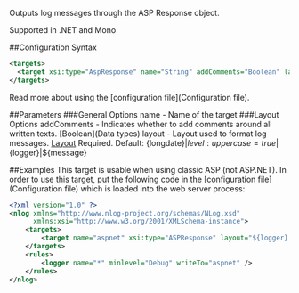 Outputs log messages through the ASP Response object. 

Supported in .NET and Mono

##Configuration Syntax
```xml
<targets>
  <target xsi:type="AspResponse" name="String" addComments="Boolean" layout="Layout" />
</targets>
```
Read more about using the [configuration file](Configuration file).

##Parameters
###General Options
name - Name of the target
###Layout Options
addComments - Indicates whether to add <!-- --> comments around all written texts. [Boolean](Data types)
layout - Layout used to format log messages. [Layout](Layout) Required. Default:  {longdate}|${level:uppercase=true}|${logger}|${message}

##Examples
This target is usable when using classic ASP (not ASP.NET). In order to use this target, put the following code in the [configuration file](Configuration file) which is loaded into the web server process:
```xml
<?xml version="1.0" ?>
<nlog xmlns="http://www.nlog-project.org/schemas/NLog.xsd"
      xmlns:xsi="http://www.w3.org/2001/XMLSchema-instance">
    <targets>
        <target name="aspnet" xsi:type="ASPResponse" layout="${logger} ${message}" />
    </targets>
    <rules>
        <logger name="*" minlevel="Debug" writeTo="aspnet" />
    </rules>
</nlog>
```